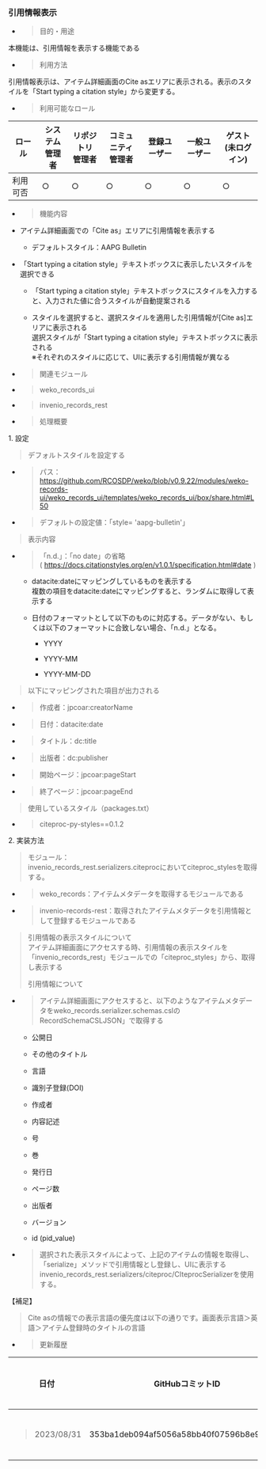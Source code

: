 ### 引用情報表示

  - > 目的・用途

本機能は、引用情報を表示する機能である

  - > 利用方法

引用情報表示は、アイテム詳細画面のCite asエリアに表示される。表示のスタイルを「Start typing a citation style」から変更する。

  - > 利用可能なロール

<table>
<thead>
<tr class="header">
<th>ロール</th>
<th>システム<br />
管理者</th>
<th>リポジトリ<br />
管理者</th>
<th>コミュニティ<br />
管理者</th>
<th>登録ユーザー</th>
<th>一般ユーザー</th>
<th>ゲスト<br />
(未ログイン)</th>
</tr>
</thead>
<tbody>
<tr class="odd">
<td>利用可否</td>
<td>○</td>
<td>○</td>
<td>○</td>
<td>○</td>
<td>○</td>
<td>○</td>
</tr>
</tbody>
</table>

  - > 機能内容

<!-- end list -->

  - アイテム詳細画面での「Cite as」エリアに引用情報を表示する
    
      - デフォルトスタイル：AAPG Bulletin

  - 「Start typing a citation style」テキストボックスに表示したいスタイルを選択できる
    
      - 「Start typing a citation style」テキストボックスにスタイルを入力すると、入力された値に合うスタイルが自動提案される
    
      - スタイルを選択すると、選択スタイルを適用した引用情報が\[Cite as\]エリアに表示される  
        選択スタイルが「Start typing a citation style」テキストボックスに表示される  
        ※それぞれのスタイルに応じて、UIに表示する引用情報が異なる

<!-- end list -->

  - > 関連モジュール

<!-- end list -->

  - > weko\_records\_ui

  - > invenio\_records\_rest

<!-- end list -->

  - > 処理概要

1\. 設定

> デフォルトスタイルを設定する

  - > パス：  
    > <https://github.com/RCOSDP/weko/blob/v0.9.22/modules/weko-records-ui/weko_records_ui/templates/weko_records_ui/box/share.html#L50>

  - > デフォルトの設定値：「style= 'aapg-bulletin'」

> 表示内容

  - > 「n.d.」：「no date」の省略( <https://docs.citationstyles.org/en/v1.0.1/specification.html#date> )
    
      - datacite:dateにマッピングしているものを表示する  
        複数の項目をdatacite:dateにマッピングすると、ランダムに取得して表示する
    
      - 日付のフォーマットとして以下のものに対応する。データがない、もしくは以下のフォーマットに合致しない場合、「n.d.」となる。
        
          - YYYY
        
          - YYYY-MM
        
          - YYYY-MM-DD

> 以下にマッピングされた項目が出力される

  - > 作成者：jpcoar:creatorName

  - > 日付：datacite:date

  - > タイトル：dc:title

  - > 出版者：dc:publisher

  - > 開始ページ：jpcoar:pageStart

  - > 終了ページ：jpcoar:pageEnd

> 使用しているスタイル（packages.txt）

  - > citeproc-py-styles==0.1.2

2\. 実装方法

> モジュール：  
> invenio\_records\_rest.serializers.citeprocにおいてciteproc\_stylesを取得する。

  - > weko\_records：アイテムメタデータを取得するモジュールである

  - > invenio-records-rest：取得されたアイテムメタデータを引用情報として登録するモジュールである

> 引用情報の表示スタイルについて  
> アイテム詳細画面にアクセスする時、引用情報の表示スタイルを「invenio\_records\_rest」モジュールでの「citeproc\_styles」から、取得し表示する
> 
> 引用情報について

  - > アイテム詳細画面にアクセスすると、以下のようなアイテムメタデータをweko\_records.serializer.schemas.cslのRecordSchemaCSLJSON」で取得する
    
      - 公開日
    
      - その他のタイトル
    
      - 言語
    
      - 識別子登録(DOI)
    
      - 作成者
    
      - 内容記述
    
      - 号
    
      - 巻
    
      - 発行日
    
      - ページ数
    
      - 出版者
    
      - バージョン
    
      - id (pid\_value)

  - > 選択された表示スタイルによって、上記のアイテムの情報を取得し、「serialize」メソッドで引用情報とし登録し、UIに表示する  
    > invenio\_records\_rest.serializers/citeproc/CIteprocSerializerを使用する。

【補足】

> Cite asの情報での表示言語の優先度は以下の通りです。画面表示言語＞英語＞アイテム登録時のタイトルの言語

  - > 更新履歴

<table>
<thead>
<tr class="header">
<th>日付</th>
<th>GitHubコミットID</th>
<th>更新内容</th>
</tr>
</thead>
<tbody>
<tr class="odd">
<td><blockquote>
<p>2023/08/31</p>
</blockquote></td>
<td>353ba1deb094af5056a58bb40f07596b8e95a562</td>
<td>初版作成</td>
</tr>
</tbody>
</table>
